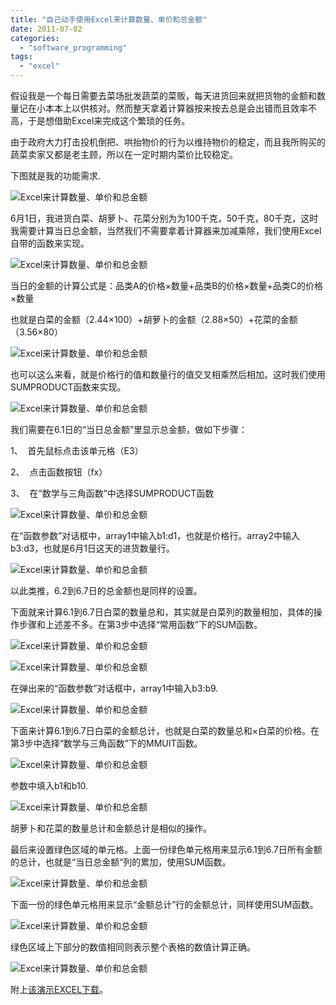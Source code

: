 ```yaml
---
title: "自己动手使用Excel来计算数量、单价和总金额"
date: 2011-07-02
categories: 
  - "software_programming"
tags: 
  - "excel"
---
```


假设我是一个每日需要去菜场批发蔬菜的菜贩，每天进货回来就把货物的金额和数量记在小本本上以供核对。然而整天拿着计算器按来按去总是会出错而且效率不高，于是想借助Excel来完成这个繁琐的任务。

由于政府大力打击投机倒把、哄抬物价的行为以维持物价的稳定，而且我所购买的蔬菜卖家又都是老主顾，所以在一定时期内菜价比较稳定。

下图就是我的功能需求.

![Excel来计算数量、单价和总金额](images/5893502854_9b07cd513e_z.jpg)<!--more-->

6月1日，我进货白菜、胡萝卜、花菜分别为为100千克，50千克，80千克，这时我需要计算当日总金额，当然我们不需要拿着计算器来加减乘除，我们使用Excel自带的函数来实现。

![Excel来计算数量、单价和总金额](images/5893501960_673d01b534_z.jpg)

当日的金额的计算公式是：品类A的价格×数量+品类B的价格×数量+品类C的价格×数量

也就是白菜的金额（2.44×100）+胡萝卜的金额（2.88×50）+花菜的金额（3.56×80）

![Excel来计算数量、单价和总金额](images/5893501442_9b347a1b2b_z.jpg)

也可以这么来看，就是价格行的值和数量行的值交叉相乘然后相加。这时我们使用SUMPRODUCT函数来实现。

![Excel来计算数量、单价和总金额](images/5892933895_03d469f36d_z.jpg)

我们需要在6.1日的“当日总金额”里显示总金额，做如下步骤：

1、  首先鼠标点击该单元格（E3）

2、  点击函数按钮（fx）

3、  在“数学与三角函数”中选择SUMPRODUCT函数

![Excel来计算数量、单价和总金额](images/5893502260_f028345a1c_z.jpg)

在“函数参数”对话框中，array1中输入b1:d1，也就是价格行。array2中输入b3:d3，也就是6月1日这天的进货数量行。

![Excel来计算数量、单价和总金额](images/5892932701_145e7e7a78_z.jpg)

以此类推，6.2到6.7日的总金额也是同样的设置。

下面就来计算6.1到6.7日白菜的数量总和，其实就是白菜列的数量相加，具体的操作步骤和上述差不多。在第3步中选择“常用函数”下的SUM函数。

![Excel来计算数量、单价和总金额](images/5892933291_03290a3309_z.jpg)

![Excel来计算数量、单价和总金额](images/5893502418_4037e68fc2_z.jpg)

在弹出来的“函数参数”对话框中，array1中输入b3:b9.

![Excel来计算数量、单价和总金额](images/5892932885_bf36effb76_z.jpg)

下面来计算6.1到6.7日白菜的金额总计，也就是白菜的数量总和×白菜的价格。在第3步中选择“数学与三角函数”下的MMUIT函数。

![Excel来计算数量、单价和总金额](images/5893501724_86eb1a364d_z.jpg)

参数中填入b1和b10.

![Excel来计算数量、单价和总金额](images/5893502576_20e239d976_z.jpg)

胡萝卜和花菜的数量总计和金额总计是相似的操作。

最后来设置绿色区域的单元格。上面一份绿色单元格用来显示6.1到6.7日所有金额的总计，也就是“当日总金额“列的累加，使用SUM函数。

![Excel来计算数量、单价和总金额](images/5893502736_ae3f1a9af3_z.jpg)

下面一份的绿色单元格用来显示“金额总计”行的金额总计，同样使用SUM函数。

![Excel来计算数量、单价和总金额](images/5892933035_6eba36273c_z.jpg)

绿色区域上下部分的数值相同则表示整个表格的数值计算正确。

![Excel来计算数量、单价和总金额](images/5893501860_36297ddd57_z.jpg)

附上[该演示EXCEL下载](https://docs.google.com/leaf?id=0BzfAoPI6tSspOTRmZjFmNjUtYTIwNi00OGFiLWE2ZTYtNzY5YzYyM2M0OGE1&hl=en_US)。
